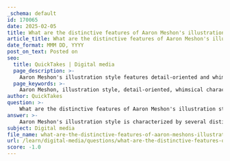 ```yaml
---
_schema: default
id: 170065
date: 2025-02-05
title: What are the distinctive features of Aaron Meshon's illustration style?
article_title: What are the distinctive features of Aaron Meshon's illustration style?
date_format: MMM DD, YYYY
post_on_text: Posted on
seo:
  title: QuickTakes | Digital media
  page_description: >-
    Aaron Meshon's illustration style features detail-oriented and whimsical characters, vibrant colors, and engaging designs suitable for children. His work showcases versatility across mediums and emphasizes character liveliness and cultural relevance.
  page_keywords: >-
    Aaron Meshon, illustration style, detail-oriented, whimsical characters, vibrant colors, engaging design, character liveliness, versatility, cultural relevance, children's books
author: QuickTakes
question: >-
    What are the distinctive features of Aaron Meshon's illustration style?
answer: >-
    Aaron Meshon's illustration style is characterized by several distinctive features that contribute to the liveliness and appeal of his characters. Here are the key aspects of his style:\n\n1. **Detail-Oriented**: Meshon is known for his meticulous attention to detail, which allows his characters to stand out even in small spaces. For instance, he has successfully illustrated characters on the limited surface area of children's watches, making them pop and come alive.\n\n2. **Kooky and Whimsical Characters**: His characters often embody a quirky and playful nature, which resonates well with children and adds a sense of fun to his illustrations. This whimsical approach makes his work particularly suitable for children's books and products.\n\n3. **Vibrant and Engaging**: Meshon's use of color and composition creates vibrant illustrations that draw the viewer's attention. His characters are designed to be engaging, encouraging identification and connection from the audience, especially children.\n\n4. **Versatility Across Mediums**: Beyond editorial illustrations, Meshon has expanded his work to include designing toys and other products, showcasing his ability to adapt his style to various commercial applications while maintaining the essence of his character design.\n\n5. **Character Liveliness**: The liveliness of his characters is a hallmark of his style. He infuses personality and emotion into his illustrations, making them relatable and memorable.\n\n6. **Cultural Relevance**: While specific cultural references are not detailed in the gathered information, the importance of cultural values in character design is emphasized in the broader context of character illustration. Meshon's work likely reflects an understanding of how to connect with diverse audiences through his characters.\n\nIn summary, Aaron Meshon's illustration style is marked by detailed, whimsical characters that are vibrant and engaging, making them suitable for a variety of children's products and media. His ability to create lively characters in limited spaces showcases his skill and creativity in character design.
subject: Digital media
file_name: what-are-the-distinctive-features-of-aaron-meshons-illustration-style.md
url: /learn/digital-media/questions/what-are-the-distinctive-features-of-aaron-meshons-illustration-style
score: -1.0
---
```


&nbsp;